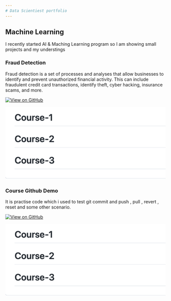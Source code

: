 ```yaml
---
# Data Scientiest portfolio
---
```


## Machine Learning

I recently started AI & Maching Learning program so I am showing small projects and my understings 

### Fraud Detection

Fraud detection is a set of processes and analyses that allow businesses to identify and prevent unauthorized financial activity. This can include fraudulent credit card transactions, identify theft, cyber hacking, insurance scams, and more.

[![View on GitHub](https://img.shields.io/badge/GitHub-View_on_GitHub-blue?logo=GitHub)](https://github.com/sajankedia/fraud_detection)

<center><img src="assets/img/course.jpg"/></center>

### Course Github Demo

It is practise code which i used to test git commit and push , pull , revert , reset and some other scenario.

[![View on GitHub](https://img.shields.io/badge/GitHub-View_on_GitHub-blue?logo=GitHub)](https://github.com/upgrad-edu/Course)


<center><img src="assets/img/course.jpg"/></center>

